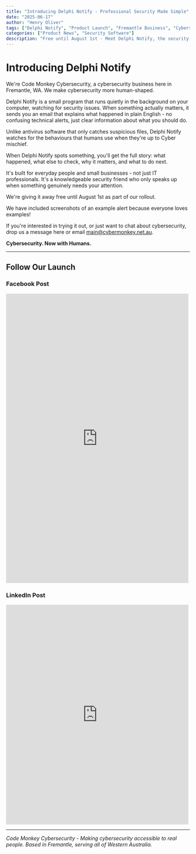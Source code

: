 ```yaml
---
title: "Introducing Delphi Notify - Professional Security Made Simple"
date: "2025-06-17"
author: "Henry Oliver"
tags: ["Delphi Notify", "Product Launch", "Fremantle Business", "Cybersecurity Software"]
categories: ["Product News", "Security Software"]
description: "Free until August 1st - Meet Delphi Notify, the security monitoring tool that explains threats in plain English instead of confusing technical alerts."
---
```


# Introducing Delphi Notify

We're Code Monkey Cybersecurity, a cybersecurity business here in Fremantle, WA. We make cybersecurity more human-shaped.

Delphi Notify is a small program that runs quietly in the background on your computer, watching for security issues. When something actually matters, it sends you an email that explains what happened in plain English - no confusing technical alerts, just clear information about what you should do.

Unlike antivirus software that only catches suspicious files, Delphi Notify watches for the behaviours that humans use when they're up to Cyber mischief. 

When Delphi Notify spots something, you'll get the full story: what happened, what else to check, why it matters, and what to do next.

It's built for everyday people and small businesses - not just IT professionals. It's a knowledgeable security friend who only speaks up when something genuinely needs your attention.

We're giving it away free until August 1st as part of our rollout. 

We have included screenshots of an example alert because everyone loves examples!

If you're interested in trying it out, or just want to chat about cybersecurity, drop us a message here or email main@cybermonkey.net.au.

**Cybersecurity. Now with Humans.**

---

## Follow Our Launch

<div class="social-embeds">

### Facebook Post
<div class="facebook-embed">
<iframe src="https://www.facebook.com/plugins/post.php?href=https%3A%2F%2Fwww.facebook.com%2Fcodemonkeycyber%2Fposts%2Fpfbid02ndySkTqWCFWpbFPbFYG9GrZAv46vems8H6M6xAqCZ58DgDVe7kNUtyQ7sL6fQWMul&show_text=true&width=500" width="500" height="790" style="border:none;overflow:hidden" scrolling="no" frameborder="0" allowfullscreen="true" allow="autoplay; clipboard-write; encrypted-media; picture-in-picture; web-share"></iframe>
</div>

### LinkedIn Post
<div class="linkedin-embed">
<iframe src="https://www.linkedin.com/embed/feed/update/urn:li:activity:7340576400090812416" height="600" width="500" frameborder="0" allowfullscreen="" title="Embedded post"></iframe>
</div>

</div>

---

*Code Monkey Cybersecurity - Making cybersecurity accessible to real people. Based in Fremantle, serving all of Western Australia.*